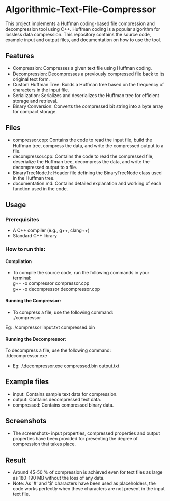 # Algorithmic-Text-File-Compressor
This project implements a Huffman coding-based file compression and decompression tool using C++. Huffman coding is a popular algorithm for lossless data compression. This repository contains the source code, example input and output files, and documentation on how to use the tool.

## Features
- Compression: Compresses a given text file using Huffman coding.
- Decompression: Decompresses a previously compressed file back to its original text form.
- Custom Huffman Tree: Builds a Huffman tree based on the frequency of characters in the input file.
- Serialization: Serializes and deserializes the Huffman tree for efficient storage and retrieval.
- Binary Conversion: Converts the compressed bit string into a byte array for compact storage.
## Files
- compressor.cpp: Contains the code to read the input file, build the Huffman tree, compress the data, and write the compressed output to a file.
- decompressor.cpp: Contains the code to read the compressed file, deserialize the Huffman tree, decompress the data, and write the decompressed output to a file.
- BinaryTreeNode.h: Header file defining the BinaryTreeNode class used in the Huffman tree.
- documentation.md: Contains detailed explanation and working of each function used in the code.
## Usage
### Prerequisites
- A C++ compiler (e.g., g++, clang++)
- Standard C++ library
### How to run this:
#### Compilation
- To compile the source code, run the following commands in your terminal:<br/>
g++ -o compressor compressor.cpp<br/>
g++ -o decompressor decompressor.cpp<br/>

#### Running the Compressor:
- To compress a file, use the following command:<br/>
./compressor <inputfile> <compressedfile><br/>

Eg: ./compressor input.txt compressed.bin<br/>

#### Running the Decompressor:
To decompress a file, use the following command:<br/>
.\decompressor.exe <compressedfile> <outputfile> <br/>

- Eg: .\decompressor.exe compressed.bin output.txt <br/>

## Example files
- input: Contains sample text data for compression.
- output: Contains decompressed text data.
- compressed: Contains compressed binary data.

## Screenshots
- The screenshots- input properties, compressed properties and output properties have been provided for presenting the degree of compression that takes place.
## Result
- Around 45-50 % of compression is achieved even for text files as large as 180-190 MB without the loss of any data.
- Note: As '#' and '$' characters have been used as placeholders, the code works perfectly when these characters are not present in the input text file.

  
